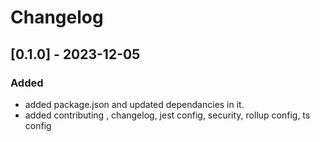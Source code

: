 # Changelog

## [0.1.0] - 2023-12-05

### Added
- added package.json and updated dependancies in it.
- added contributing , changelog, jest config, security, rollup config, ts config


